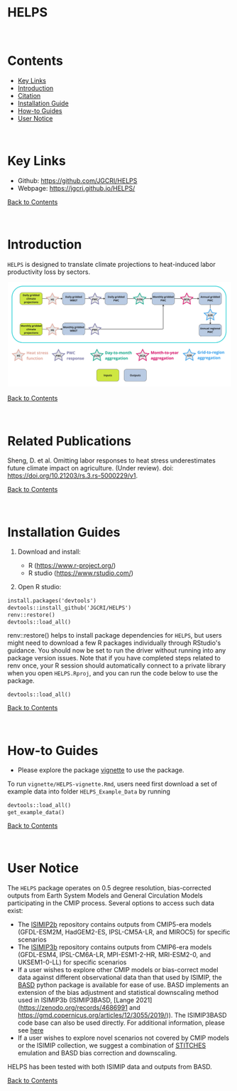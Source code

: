 # HELPS
<br />

<!-------------------------->
<!-------------------------->
# <a name="Contents"></a>Contents
<!-------------------------->
<!-------------------------->

- [Key Links](#KeyLinks)
- [Introduction](#Introduction)
- [Citation](#Citation)
- [Installation Guide](#InstallationGuides)
- [How-to Guides](#How-toGuides)
- [User Notice](#UserNotice)

<br />

<!-------------------------->
<!-------------------------->
# <a name="KeyLinks"></a>Key Links
<!-------------------------->
<!-------------------------->

- Github: https://github.com/JGCRI/HELPS
- Webpage: https://jgcri.github.io/HELPS/

[Back to Contents](#Contents)

<br />

<!-------------------------->
<!-------------------------->
# <a name="Introduction"></a>Introduction
<!-------------------------->
<!-------------------------->

`HELPS` is designed to translate climate projections to heat-induced labor productivity loss by sectors.


![Figure. 1. HELPS package schematic. HELPS can process daily and monthly 0.5-degree grid-level input data. Stars denote package functions.](vignettes/Schematic.jpg)

[Back to Contents](#Contents)

<br />

<!-------------------------->
<!-------------------------->
# <a name="RelatedPublications"></a>Related Publications
<!-------------------------->
<!-------------------------->

Sheng, D. et al. Omitting labor responses to heat stress underestimates future climate impact on agriculture. (Under review). doi: https://doi.org/10.21203/rs.3.rs-5000229/v1.

[Back to Contents](#Contents)

<br />


<!-------------------------->
<!-------------------------->
# <a name="InstallationGuides"></a>Installation Guides
<!-------------------------->
<!-------------------------->

1. Download and install:

    - R (https://www.r-project.org/)
    - R studio (https://www.rstudio.com/)
    
2. Open R studio:

```
install.packages('devtools')
devtools::install_github('JGCRI/HELPS')
renv::restore()
devtools::load_all()
```
renv::restore() helps to install package dependencies for `HELPS`, but users might need to download a few R packages individually through RStudio's guidance.
You should now be set to run the driver without running into any package version issues. Note that if you have completed steps related to renv once, your R session should automatically connect to a private library when you open `HELPS.Rproj`, and you can run the code below to use the package.

```
devtools::load_all()
```

[Back to Contents](#Contents)

<br />


<!-------------------------->
<!-------------------------->
# <a name="How-toGuides"></a>How-to Guides
<!-------------------------->
<!-------------------------->



- Please explore the package [vignette](https://jgcri.github.io/HELPS/articles/HELPS-vignette.html) to use the package.

To run `vignette/HELPS-vignette.Rmd`, users need first download a set of example data into folder `HELPS_Example_Data` by running

```
devtools::load_all()
get_example_data()
```


[Back to Contents](#Contents)

<br />

<!-------------------------->
<!-------------------------->
# <a name="UserNotice"></a>User Notice
<!-------------------------->
<!-------------------------->

The `HELPS` package operates on 0.5 degree resolution, bias-corrected outputs from Earth System Models and General Circulation Models participating in the CMIP process. Several options to access such data exist:
- The [ISIMIP2b](https://data.isimip.org/search/tree/ISIMIP2b/InputData/climate/atmosphere/) repository contains outputs from CMIP5-era models (GFDL-ESM2M, HadGEM2-ES, IPSL-CM5A-LR, and MIROC5) for specific scenarios
- The [ISIMIP3b](https://data.isimip.org/search/tree/ISIMIP3b/InputData/climate/atmosphere/) repository  contains outputs from CMIP6-era models (GFDL-ESM4, IPSL-CM6A-LR, MPI-ESM1-2-HR, MRI-ESM2-0, and UKSEM1-0-LL) for specific scenarios
- If a user wishes to explore other CMIP models or bias-correct model data against different observational data than that used by ISIMIP, the [BASD](https://github.com/JGCRI/basd) python package is available for ease of use. BASD implements an extension of the bias adjustment and statistical downscaling method used in ISIMIP3b (ISIMIP3BASD, [Lange 2021](https://zenodo.org/records/4686991 and  https://gmd.copernicus.org/articles/12/3055/2019/)). The ISIMIP3BASD code base can also be used directly. For additional information, please see [here](https://www.isimip.org/documents/413/ISIMIP3b_bias_adjustment_fact_sheet_Gnsz7CO.pdf) 
- If a user wishes to explore novel scenarios not covered by CMIP models or the ISIMIP collection, we suggest a combination of [STITCHES](https://github.com/JGCRI/stitches) emulation and BASD bias correction and downscaling. 

HELPS has been tested with both ISIMIP data and outputs from BASD.


[Back to Contents](#Contents)

<br />


